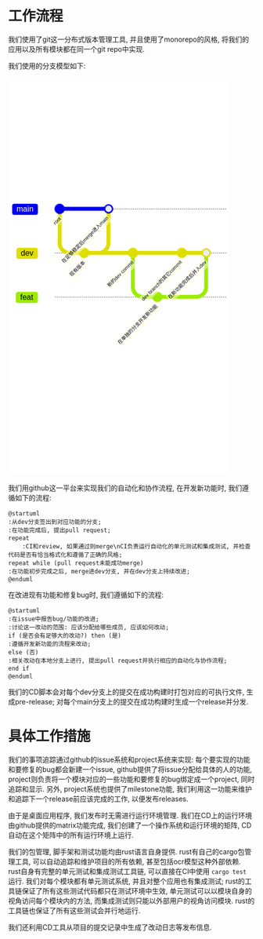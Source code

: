 # 工作流程

我们使用了git这一分布式版本管理工具, 并且使用了monorepo的风格, 将我们的应用以及所有模块都在同一个git repo中实现.

我们使用的分支模型如下:

![](./branch-mod.png)

我们用github这一平台来实现我们的自动化和协作流程, 在开发新功能时, 我们遵循如下的流程:

```plantuml
@startuml
:从dev分支签出到对应功能的分支;
:在功能完成后, 提出pull request;
repeat
    :CI和review, 如果通过则merge\nCI负责运行自动化的单元测试和集成测试, 并检查代码是否有恰当格式化和遵循了正确的风格;
repeat while (pull request未能成功merge)
:在功能初步完成之后, merge进dev分支, 并在dev分支上持续改进;
@enduml
```

在改进现有功能和修复bug时, 我们遵循如下的流程:

```plantuml
@startuml
:在issue中报告bug/功能的改进;
:讨论这一改动的范围: 应该分配给哪些成员, 应该如何改动;
if (是否会有足够大的改动?) then (是)
:遵循开发新功能的流程来改动;
else (否)
:相关改动在本地分支上进行, 提出pull request并执行相应的自动化与协作流程;
end if
@enduml
```

我们的CD脚本会对每个dev分支上的提交在成功构建时打包对应的可执行文件, 生成pre-release;
对每个main分支上的提交在成功构建时生成一个release并分发.

# 具体工作措施

我们的事项追踪通过github的issue系统和project系统来实现: 每个要实现的功能和要修复的bug都会新建一个issue,
github提供了将issue分配给具体的人的功能, project则负责将一个模块对应的一些功能和要修复的bug绑定成一个project,
同时追踪和显示. 另外, project系统也提供了milestone功能, 我们利用这一功能来维护和追踪下一个release前应该完成的工作,
以便发布releases.

由于是桌面应用程序, 我们发布时无需进行运行环境管理. 我们在CD上的运行环境由github提供的matrix功能完成,
我们创建了一个操作系统和运行环境的矩阵, CD自动在这个矩阵中的所有运行环境上运行.

我们的包管理, 脚手架和测试功能均由rust语言自身提供. rust有自己的cargo包管理工具, 可以自动追踪和维护项目的所有依赖,
甚至包括ocr模型这种外部依赖. rust自身有完整的单元测试和集成测试工具链, 可以直接在CI中使用 `cargo test` 运行.
我们对每个模块都有单元测试系统, 并且对整个应用也有集成测试; rust的工具链保证了所有这些测试代码都只在测试环境中生效,
单元测试可以以模块自身的视角访问每个模块内的方法, 而集成测试则只能以外部用户的视角访问模块.
rust的工具链也保证了所有这些测试会并行地运行.

我们还利用CD工具从项目的提交记录中生成了改动日志等发布信息.
